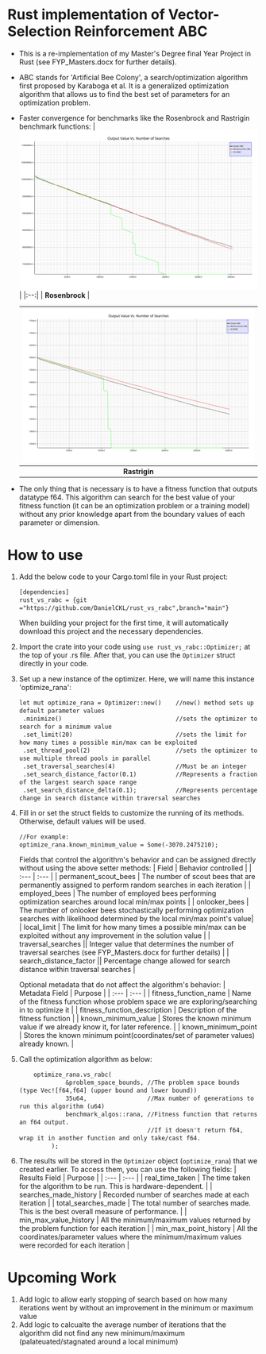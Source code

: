 # Rust implementation of Vector-Selection Reinforcement ABC 

- This is a re-implementation of my Master's Degree final Year Project in Rust (see FYP_Masters.docx for further details).

- ABC stands for 'Artificial Bee Colony', a search/optimization algorithm first proposed by Karaboga et al. It is a generalized optimization algorithm that allows us to find the best set of parameters for an optimization problem.

- Faster convergence for benchmarks like the Rosenbrock and Rastrigin benchmark functions:
  | ![Rosenbrock!](results/rosenbrock_results.svg) |
  |:--:| 
  | **Rosenbrock** |

  | ![Rastrigin!](results/rastrigin_results.svg) |
  |:--:| 
  | **Rastrigin** |

- The only thing that is necessary is to have a fitness function that outputs datatype f64. This algorithm can search for the best value of your fitness function (it can be an optimization problem or a training model) without any prior knowledge apart from the boundary values of each parameter or dimension.

# How to use
1. Add the below code to your Cargo.toml file in your Rust project:

       [dependencies]
       rust_vs_rabc = {git ="https://github.com/DanielCKL/rust_vs_rabc",branch="main"}

   When building your project for the first time, it will automatically download this project and the necessary dependencies.
3. Import the crate into your code using `use rust_vs_rabc::Optimizer;` at the top of your .rs file. After that, you can use the `Optimizer` struct directly in your code.
4. Set up a new instance of the optimizer. Here, we will name this instance 'optimize_rana':
   
       let mut optimize_rana = Optimizer::new()    //new() method sets up default parameter values
        .minimize()                                //sets the optimizer to search for a minimum value
        .set_limit(20)                             //sets the limit for how many times a possible min/max can be exploited
        .set_thread_pool(2)                        //sets the optimizer to use multiple thread pools in parallel
        .set_traversal_searches(4)                 //Must be an integer 
        .set_search_distance_factor(0.1)           //Represents a fraction of the largest search space range
        .set_search_distance_delta(0.1);           //Represents percentage change in search distance within traversal searches
   
5. Fill in or set the struct fields to customize the running of its methods. Otherwise, default values will be used.
  
       //For example:
       optimize_rana.known_minimum_value = Some(-3070.2475210);
   
   Fields that control the algorithm's behavior and can be assigned directly without using the above setter methods:
   | Field | Behavior controlled |
   | :--- | :--- |
   | permanent_scout_bees | The number of scout bees that are permanently assigned to perform random searches in each iteration |
   | employed_bees | The number of employed bees performing optimization searches around local min/max points |
   | onlooker_bees | The number of onlooker bees stochastically performing optimization searches with likelihood determined by the local min/max point's value|
   | local_limit | The limit for how many times a possible min/max can be exploited without any improvement in the solution value |
   | traversal_searches || Integer value that determines the number of traversal searches (see FYP_Masters.docx for further details) |
   |  search_distance_factor || Percentage change allowed for search distance within traversal searches |
   
   Optional metadata that do not affect the algorithm's behavior:
   | Metadata Field | Purpose |
   | :--- | :--- |
   | fitness_function_name | Name of the fitness function whose problem space we are exploring/searching in to optimize it |
   | fitness_function_description | Description of the fitness function |
   | known_minimum_value | Stores the known minimum value if we already know it, for later reference. |
   | known_minimum_point | Stores the known minimum point(coordinates/set of parameter values) already known. |
   
7. Call the optimization algorithm as below:

           optimize_rana.vs_rabc(
                    &problem_space_bounds, //The problem space bounds (type Vec![f64,f64] (upper bound and lower bound))
                    35u64,                 //Max number of generations to run this algorithm (u64)
                    benchmark_algos::rana, //Fitness function that returns an f64 output.
                                           //If it doesn't return f64, wrap it in another function and only take/cast f64.
                );
   
9. The results will be stored in the `Optimizer` object (`optimize_rana`) that we created earlier. To access them, you can use the following fields:
   | Results Field | Purpose |
   | :--- | :--- |
   | real_time_taken | The time taken for the algorithm to be run. This is hardware-dependent. |
   | searches_made_history | Recorded number of searches made at each iteration |
   | total_searches_made |  The total number of searches made. This is the best overall measure of performance. |
   | min_max_value_history | All the minimum/maximum values returned by the problem function for each iteration |
   | min_max_point_history | All the coordinates/parameter values where the minimum/maximum values were recorded for each iteration |

# Upcoming Work
1. Add logic to allow early stopping of search based on how many iterations went by without an improvement in the minimum or maximum value
2. Add logic to calcualte the average number of iterations that the algorithm did not find any new minimum/maximum (palateuated/stagnated around a local minimum)
